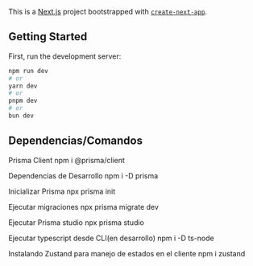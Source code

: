 This is a [Next.js](https://nextjs.org) project bootstrapped with [`create-next-app`](https://nextjs.org/docs/app/api-reference/cli/create-next-app).

## Getting Started

First, run the development server:

```bash
npm run dev
# or
yarn dev
# or
pnpm dev
# or
bun dev
```

## Dependencias/Comandos
Prisma Client
npm i @prisma/client

Dependencias de Desarrollo
npm i -D prisma 

Inicializar Prisma
npx prisma init

Ejecutar migraciones
npx prisma migrate dev

Ejecutar Prisma studio
npx prisma studio

Ejecutar typescript desde CLI(en desarrollo)
npm i -D ts-node

Instalando Zustand para manejo de estados en el cliente
npm i zustand

